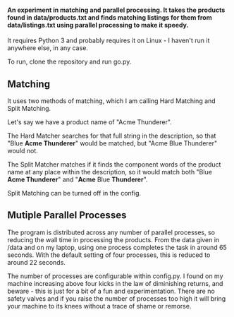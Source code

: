 #### An experiment in matching and parallel processing. It takes the products found in data/products.txt and finds matching listings for them from data/listings.txt using parallel processing to make it speedy.

It requires Python 3 and probably requires it on Linux - I haven't run it anywhere else, in any case.

To run, clone the repository and run go.py.

## Matching

It uses two methods of matching, which I am calling Hard Matching and Split Matching.

Let's say we have a product name of "Acme Thunderer".

The Hard Matcher searches for that full string in the description, so that "Blue **Acme Thunderer**" would be matched, but "Acme Blue Thunderer" would not.

The Split Matcher matches if it finds the component words of the product name at any place within the description, so it would match both "Blue **Acme Thunderer**" and "**Acme** Blue **Thunderer**".

Split Matching can be turned off in the config.

## Mutiple Parallel Processes

The program is distributed across any number of parallel processes, so reducing the wall time in processing the products. From the data given in /data and on my laptop, using one process completes the task in around 65 seconds. With the default setting of four processes, this is reduced to around 22 seconds.

The number of processes are configurable within config.py. I found on my machine increasing above four kicks in the law of diminishing returns, and beware - this is just for a bit of a fun and experimentation. There are no safety valves and if you raise the number of processes too high it will bring your machine to its knees without a trace of shame or remorse.
